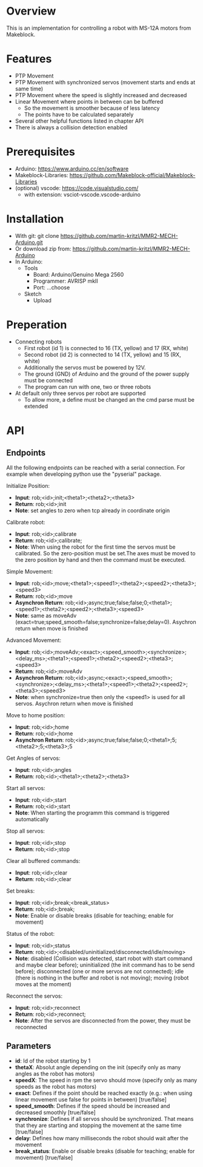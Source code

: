 # Overview
This is an implementation for controlling a robot with MS-12A motors from Makeblock. 

# Features
* PTP Movement 
* PTP Movement with synchronized servos (movement starts and ends at same time)
* PTP Movement where the speed is slightly increased and decreased
* Linear Movement where points in between can be buffered
  * So the movement is smoother because of less latency
  * The points have to be calculated separately
* Several other helpful functions listed in chapter API
* There is always a collision detection enabled

# Prerequisites

* Arduino: https://www.arduino.cc/en/software
* Makeblock-Libraries: https://github.com/Makeblock-official/Makeblock-Libraries
* (optional) vscode: https://code.visualstudio.com/
  * with extension: vsciot-vscode.vscode-arduino

# Installation

* With git: git clone https://github.com/martin-kritzl/MMR2-MECH-Arduino.git
* Or download zip from: https://github.com/martin-kritzl/MMR2-MECH-Arduino
* In Arduino:
  * Tools
    * Board: Arduino/Genuino Mega 2560
    * Programmer: AVRISP mkII
    * Port: ...choose
  * Sketch
    * Upload

# Preperation

* Connecting robots
  * First robot (id 1) is connected to 16 (TX, yellow) and 17 (RX, white)
  * Second robot (id 2) is connected to 14 (TX, yellow) and 15 (RX, white)
  * Additionally the servos must be powered by 12V.
  * The ground (GND) of Arduino and the ground of the power supply must be connected
  * The program can run with one, two or three robots
* At default only three servos per robot are supported
  * To allow more, a define must be changed an the cmd parse must be extended

# API

## Endpoints
All the following endpoints can be reached with a serial connection. For example when developing python use the "pyserial" package.

Initialize Position:
* **Input**: rob;\<id>;init;\<theta1>;\<theta2>;\<theta3>
* **Return**: rob;\<id>;init
* **Note**: set angles to zero when tcp already in coordinate origin

Calibrate robot:
* **Input**: rob;\<id>;calibrate
* **Return**: rob;\<id>;calibrate;
* **Note**: When using the robot for the first time the servos must be calibrated. So the zero-position must be set.The axes must be moved to the zero position by hand and then the command must be executed.

Simple Movement:
* **Input**: rob;\<id>;move;\<theta1>;\<speed1>;\<theta2>;\<speed2>;\<theta3>;\<speed3>
* **Return**: rob;\<id>;move
* **Asynchron Return**: rob;\<id>;async;true;false;false;0;\<theta1>;\<speed1>;\<theta2>;\<speed2>;\<theta3>;\<speed3>
* **Note**: same as moveAdv (exact=true;speed_smooth=false;synchronize=false;delay=0). Asychron return when move is finished

Advanced Movement:
* **Input**: rob;\<id>;moveAdv;\<exact>;\<speed_smooth>;\<synchronize>;\<delay_ms>;\<theta1>;\<speed1>;\<theta2>;\<speed2>;\<theta3>;\<speed3>
* **Return**: rob;\<id>;moveAdv
* **Asynchron Return**: rob;\<id>;async;\<exact>;\<speed_smooth>;\<synchronize>;\<delay_ms>;\<theta1>;\<speed1>;\<theta2>;\<speed2>;\<theta3>;\<speed3>
* **Note**: when synchronize=true then only the \<speed1> is used for all servos. Asychron return when move is finished

Move to home position:
* **Input**: rob;\<id>;home
* **Return**: rob;\<id>;home
* **Asynchron Return**: rob;\<id>;async;true;false;false;0;\<theta1>;5;\<theta2>;5;\<theta3>;5

Get Angles of servos:
* **Input**: rob;\<id>;angles
* **Return**: rob;\<id>;\<theta1>;\<theta2>;\<theta3>

Start all servos:
* **Input**: rob;\<id>;start
* **Return**: rob;\<id>;start
* **Note**: When starting the programm this command is triggered automatically

Stop all servos:
* **Input**: rob;\<id>;stop
* **Return**: rob;\<id>;stop

Clear all buffered commands:
* **Input**: rob;\<id>;clear
* **Return**: rob;\<id>;clear

Set breaks:
* **Input**: rob;\<id>;break;\<break_status>
* **Return**: rob;\<id>;break;
* **Note**: Enable or disable breaks (disable for teaching; enable for movement)

Status of the robot:
* **Input**: rob;\<id>;status
* **Return**: rob;\<id>;\<disabled/uninitialized/disconnected/idle/moving>
* **Note**: disabled (Collision was detected, start robot with start command and maybe clear before); uninitialized (the init command has to be send before); disconnected (one or more servos are not connected); idle (there is nothing in the buffer and robot is not moving); moving (robot moves at the moment)

Reconnect the servos:
* **Input**: rob;\<id>;reconnect
* **Return**: rob;\<id>;reconnect;
* **Note**: After the servos are disconnected from the power, they must be reconnected

## Parameters
* **id**: Id of the robot starting by 1
* **thetaX**: Absolut angle depending on the init (specify only as many angles as the robot has motors)
* **speedX**: The speed in rpm the servo should move (specify only as many speeds as the robot has motors)
* **exact**: Defines if the point should be reached exactly (e.g.: when using linear movement use false for points in between) [true/false]
* **speed_smooth**: Defines if the speed should be increased and decreased smoothly [true/false]
* **synchronize**: Defines if all servos should be synchronized. That means that they are starting and stopping the movement at the same time [true/false]
* **delay**: Defines how many milliseconds the robot should wait after the movement
* **break_status**: Enable or disable breaks (disable for teaching; enable for movement) [true/false]
